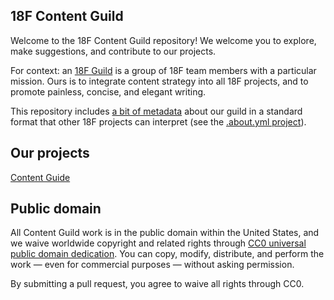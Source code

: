 ## 18F Content Guild

Welcome to the 18F Content Guild repository! We welcome you to explore, make suggestions, and contribute to our projects.

For context: an [18F Guild](https://pages.18f.gov/grouplet-playbook/guilds/) is a group of 18F team members with a particular mission. Ours is to integrate content strategy into all 18F projects, and to promote painless, concise, and elegant writing.

This repository includes [a bit of metadata](https://github.com/18F/g-content/blob/18f-pages/.about.yml) about our guild in a standard format that other 18F projects can interpret (see the [.about.yml project](https://github.com/18F/about_yml)).

## Our projects
[Content Guide](https://github.com/18F/content-guide)

## Public domain

All Content Guild work is in the public domain within the United States, and we waive worldwide copyright and related rights through [CC0 universal public domain dedication](https://creativecommons.org/publicdomain/zero/1.0/). You can copy, modify, distribute, and perform the work — even for commercial purposes — without asking permission.

By submitting a pull request, you agree to waive all rights through CC0.
